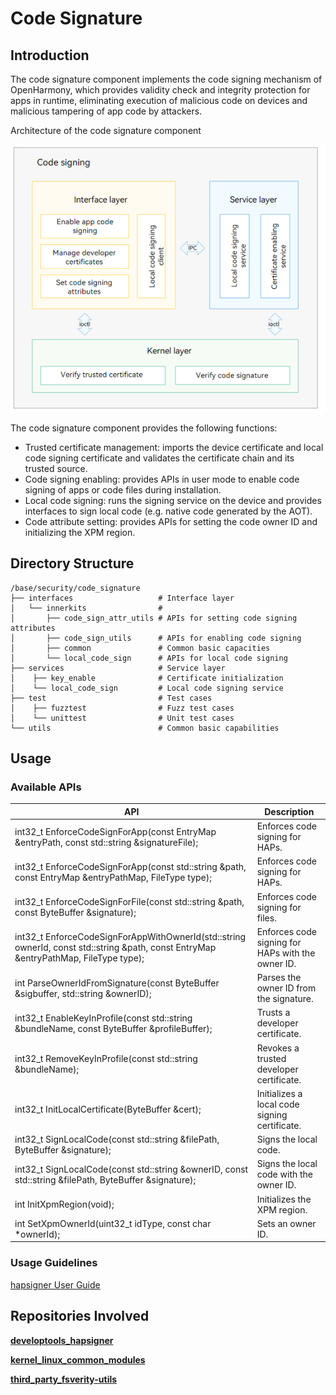 # Code Signature

## Introduction

The code signature component implements the code signing mechanism of OpenHarmony, which provides validity check and integrity protection for apps in runtime, eliminating execution of malicious code on devices and malicious tampering of app code by attackers.

Architecture of the code signature component

![](figures/codesign_en.png)

The code signature component provides the following functions:

- Trusted certificate management: imports the device certificate and local code signing certificate and validates the certificate chain and its trusted source.
- Code signing enabling: provides APIs in user mode to enable code signing of apps or code files during installation.
- Local code signing: runs the signing service on the device and provides interfaces to sign local code (e.g. native code generated by the AOT).
- Code attribute setting: provides APIs for setting the code owner ID and initializing the XPM region.

## Directory Structure

```
/base/security/code_signature
├── interfaces                   # Interface layer
│   └── innerkits                #
│       ├── code_sign_attr_utils # APIs for setting code signing attributes
│       ├── code_sign_utils      # APIs for enabling code signing
│       ├── common               # Common basic capacities
│       └── local_code_sign      # APIs for local code signing
├── services                     # Service layer
│    ├── key_enable              # Certificate initialization
│    └── local_code_sign         # Local code signing service
├── test                         # Test cases
│    ├── fuzztest                # Fuzz test cases
│    └── unittest                # Unit test cases
└── utils                        # Common basic capabilities
```

## Usage
### Available APIs

| **API**| **Description**|
| --- | --- |
| int32_t EnforceCodeSignForApp(const EntryMap &entryPath, const std::string &signatureFile); | Enforces code signing for HAPs.|
| int32_t EnforceCodeSignForApp(const std::string &path, const EntryMap &entryPathMap, FileType type); | Enforces code signing for HAPs.|
| int32_t EnforceCodeSignForFile(const std::string &path, const ByteBuffer &signature); | Enforces code signing for files.|
| int32_t EnforceCodeSignForAppWithOwnerId(std::string ownerId, const std::string &path, const EntryMap &entryPathMap, FileType type); | Enforces code signing for HAPs with the owner ID.|
| int ParseOwnerIdFromSignature(const ByteBuffer &sigbuffer, std::string &ownerID); | Parses the owner ID from the signature.|
| int32_t EnableKeyInProfile(const std::string &bundleName, const ByteBuffer &profileBuffer); | Trusts a developer certificate.|
| int32_t RemoveKeyInProfile(const std::string &bundleName); | Revokes a trusted developer certificate.|
| int32_t InitLocalCertificate(ByteBuffer &cert); | Initializes a local code signing certificate.|
| int32_t SignLocalCode(const std::string &filePath, ByteBuffer &signature); | Signs the local code.|
| int32_t SignLocalCode(const std::string &ownerID, const std::string &filePath, ByteBuffer &signature); | Signs the local code with the owner ID.|
| int InitXpmRegion(void); | Initializes the XPM region.|
| int SetXpmOwnerId(uint32_t idType, const char *ownerId); | Sets an owner ID.|

### Usage Guidelines

[hapsigner User Guide](https://gitee.com/openharmony/developtools_hapsigner/blob/master/README.md)

## Repositories Involved

**[developtools\_hapsigner](https://gitee.com/openharmony/developtools_hapsigner/blob/master/README.md)**

**[kernel_linux_common_modules](https://gitee.com/openharmony/kernel_linux_common_modules)**

**[third\_party\_fsverity-utils](https://gitee.com/openharmony/third_party_fsverity-utils/blob/master/README.md)**
